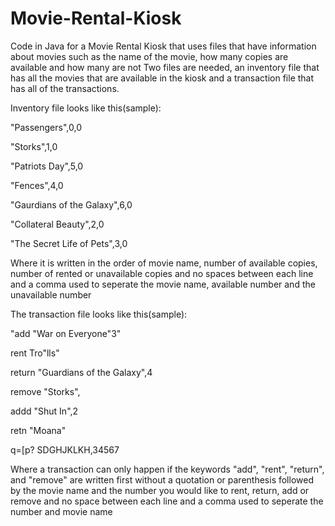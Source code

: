 # Movie-Rental-Kiosk
Code in Java for a Movie Rental Kiosk that uses files that have information about movies such as the name of the movie, how many copies are available and how many are not
Two files are needed, an inventory file that has all the movies that are available in the kiosk and a transaction file that has all of the transactions.

Inventory file looks like this(sample):

"Passengers",0,0

"Storks",1,0

"Patriots Day",5,0

"Fences",4,0

"Gaurdians of the Galaxy",6,0

"Collateral Beauty",2,0

"The Secret Life of Pets",3,0

Where it is written in the order of movie name, number of available copies, number of rented or unavailable copies and no spaces between each line and a comma used to seperate the movie name, available number and the unavailable number

The transaction file looks like this(sample):

 "add "War on Everyone"3"
 
rent Tro"lls"

return "Guardians of the Galaxy",4

remove "Storks",

addd "Shut In",2

retn "Moana"

q=[p? SDGHJKLKH,34567

Where a transaction can only happen if the keywords "add", "rent", "return", and "remove" are written first without a quotation or parenthesis followed by the movie name and the number you would like to rent, return, add or remove and no space between each line and a comma used to seperate the number and movie name
